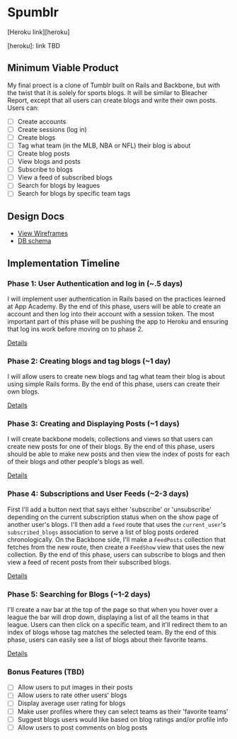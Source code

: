 # Spumblr

[Heroku link][heroku]

[heroku]: link TBD

## Minimum Viable Product
My final proect is a clone of Tumblr built on Rails and Backbone, but with the
twist that it is solely for sports blogs. It will be similar to Bleacher Report,
except that all users can create blogs and write their own posts. Users can:

- [ ] Create accounts
- [ ] Create sessions (log in)
- [ ] Create blogs
- [ ] Tag what team (in the MLB, NBA or NFL) their blog is about
- [ ] Create blog posts
- [ ] View blogs and posts
- [ ] Subscribe to blogs
- [ ] View a feed of subscribed blogs
- [ ] Search for blogs by leagues
- [ ] Search for blogs by specific team tags

## Design Docs
* [View Wireframes][views]
* [DB schema][schema]

[views]: ./docs/views.md
[schema]: ./docs/schema.md

## Implementation Timeline

### Phase 1: User Authentication and log in (~.5 days)
I will implement user authentication in Rails based on the practices learned at
App Academy. By the end of this phase, users will be able to create an account
and then log into their account with a session token. The most important part
of this phase will be pushing the app to Heroku and ensuring that log ins work
before moving on to phase 2.

[Details][phase-one]

### Phase 2: Creating blogs and tag blogs (~1 day)
I will allow users to create new blogs and tag what team their blog is about
using simple Rails forms. By the end of this phase, users can create their own blogs.

[Details][phase-two]

### Phase 3: Creating and Displaying Posts (~1 days)
I will create backbone models, collections and views so that users can create
new posts for one of their blogs. By the end of this phase, users should be able
to make new posts and then view the index of posts for each of their blogs and
other people's blogs as well.

[Details][phase-three]

### Phase 4: Subscriptions and User Feeds (~2-3 days)
First I'll add a button next that says either 'subscribe' or 'unsubscribe'
depending on the current subscription status when on the show page of another
user's blogs. I'll then add a `feed` route that uses the `current_user`'s
`subscribed_blogs` association to serve a list of blog posts ordered
chronologically. On the Backbone side, I'll make a `FeedPosts` collection that
fetches from the new route, then create a `FeedShow` view that uses the new
collection. By the end of this phase, users can subscribe to blogs and then view
a feed of recent posts from their subscribed blogs.

[Details][phase-four]

### Phase 5: Searching for Blogs (~1-2 days)
I'll create a nav bar at the top of the page so that when you hover over a
league the bar will drop down, displaying a list of all the teams in that
league. Users can then click on a specific team, and it'll redirect them to an
index of blogs whose tag matches the selected team. By the end of this phase,
users can easily see a list of blogs about their favorite teams.

[Details][phase-five]

### Bonus Features (TBD)
- [ ] Allow users to put images in their posts
- [ ] Allow users to rate other users' blogs
- [ ] Display average user rating for blogs
- [ ] Make user profiles where they can select teams as their 'favorite teams'
- [ ] Suggest blogs users would like based on blog ratings and/or profile info
- [ ] Allow users to post comments on blog posts

[phase-one]: ./docs/phases/phase1.md
[phase-two]: ./docs/phases/phase2.md
[phase-three]: ./docs/phases/phase3.md
[phase-four]: ./docs/phases/phase4.md
[phase-five]: ./docs/phases/phase5.md
